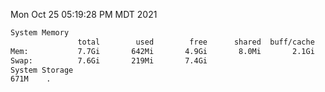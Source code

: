 Mon Oct 25 05:19:28 PM MDT 2021
```bash
System Memory
               total        used        free      shared  buff/cache   available
Mem:           7.7Gi       642Mi       4.9Gi       8.0Mi       2.1Gi       6.7Gi
Swap:          7.6Gi       219Mi       7.4Gi
System Storage
671M	.
```
